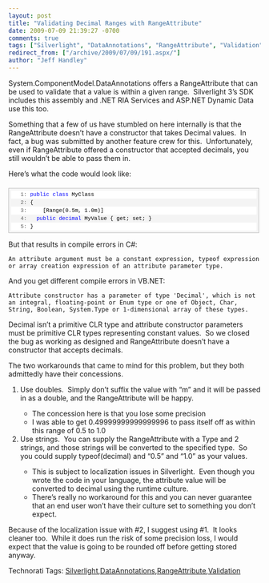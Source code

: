 ```yaml
---
layout: post
title: "Validating Decimal Ranges with RangeAttribute"
date: 2009-07-09 21:39:27 -0700
comments: true
tags: ["Silverlight", "DataAnnotations", "RangeAttribute", "Validation"]
redirect_from: ["/archive/2009/07/09/191.aspx/"]
author: "Jeff Handley"
---
```

<!-- more -->
<p>System.ComponentModel.DataAnnotations offers a RangeAttribute that can be used to validate that a value is within a given range.  Silverlight 3’s SDK includes this assembly and .NET RIA Services and ASP.NET Dynamic Data use this too.</p>  <p>Something that a few of us have stumbled on here internally is that the RangeAttribute doesn’t have a constructor that takes Decimal values.  In fact, a bug was submitted by another feature crew for this.  Unfortunately, even if RangeAttribute offered a constructor that accepted decimals, you still wouldn’t be able to pass them in.</p>  <p>Here’s what the code would look like:</p>  <div style="border-bottom: silver 1px solid; text-align: left; border-left: silver 1px solid; padding-bottom: 4px; line-height: 12pt; background-color: #f4f4f4; margin: 20px 0px 10px; padding-left: 4px; width: 97.5%; padding-right: 4px; font-family: 'Courier New', courier, monospace; direction: ltr; max-height: 200px; font-size: 8pt; overflow: auto; border-top: silver 1px solid; cursor: text; border-right: silver 1px solid; padding-top: 4px" id="codeSnippetWrapper">   <div style="border-bottom-style: none; text-align: left; padding-bottom: 0px; line-height: 12pt; border-right-style: none; background-color: #f4f4f4; padding-left: 0px; width: 100%; padding-right: 0px; font-family: 'Courier New', courier, monospace; direction: ltr; border-top-style: none; color: black; font-size: 8pt; border-left-style: none; overflow: visible; padding-top: 0px" id="codeSnippet">   <pre style="border-bottom-style: none; text-align: left; padding-bottom: 0px; line-height: 12pt; border-right-style: none; background-color: white; margin: 0em; padding-left: 0px; width: 100%; padding-right: 0px; font-family: 'Courier New', courier, monospace; direction: ltr; border-top-style: none; color: black; font-size: 8pt; border-left-style: none; overflow: visible; padding-top: 0px"><span style="color: #606060" id="lnum1">   1:</span> <span style="color: #0000ff">public</span> <span style="color: #0000ff">class</span> MyClass</pre>
<!--CRLF-->

  <pre style="border-bottom-style: none; text-align: left; padding-bottom: 0px; line-height: 12pt; border-right-style: none; background-color: #f4f4f4; margin: 0em; padding-left: 0px; width: 100%; padding-right: 0px; font-family: 'Courier New', courier, monospace; direction: ltr; border-top-style: none; color: black; font-size: 8pt; border-left-style: none; overflow: visible; padding-top: 0px"><span style="color: #606060" id="lnum2">   2:</span> {</pre>
<!--CRLF-->

  <pre style="border-bottom-style: none; text-align: left; padding-bottom: 0px; line-height: 12pt; border-right-style: none; background-color: white; margin: 0em; padding-left: 0px; width: 100%; padding-right: 0px; font-family: 'Courier New', courier, monospace; direction: ltr; border-top-style: none; color: black; font-size: 8pt; border-left-style: none; overflow: visible; padding-top: 0px"><span style="color: #606060" id="lnum3">   3:</span>     [Range(0.5m, 1.0m)]</pre>
<!--CRLF-->

  <pre style="border-bottom-style: none; text-align: left; padding-bottom: 0px; line-height: 12pt; border-right-style: none; background-color: #f4f4f4; margin: 0em; padding-left: 0px; width: 100%; padding-right: 0px; font-family: 'Courier New', courier, monospace; direction: ltr; border-top-style: none; color: black; font-size: 8pt; border-left-style: none; overflow: visible; padding-top: 0px"><span style="color: #606060" id="lnum4">   4:</span>   <span style="color: #0000ff">public</span> <span style="color: #0000ff">decimal</span> MyValue { get; set; }</pre>
<!--CRLF-->

  <pre style="border-bottom-style: none; text-align: left; padding-bottom: 0px; line-height: 12pt; border-right-style: none; background-color: white; margin: 0em; padding-left: 0px; width: 100%; padding-right: 0px; font-family: 'Courier New', courier, monospace; direction: ltr; border-top-style: none; color: black; font-size: 8pt; border-left-style: none; overflow: visible; padding-top: 0px"><span style="color: #606060" id="lnum5">   5:</span> }</pre>
<!--CRLF--></div>
</div>

<p />

<p>But that results in compile errors in C#:</p>

<p><code>An attribute argument must be a constant expression, typeof expression or array creation expression of an attribute parameter type.</code></p>

<p>And you get different compile errors in VB.NET:</p>

<p><code>Attribute constructor has a parameter of type 'Decimal', which is not an integral, floating-point or Enum type or one of Object, Char, String, Boolean, System.Type or 1-dimensional array of these types.</code></p>

<p>Decimal isn’t a primitive CLR type and attribute constructor parameters must be primitive CLR types representing constant values.  So we closed the bug as working as designed and RangeAttribute doesn’t have a constructor that accepts decimals.</p>

<p>The two workarounds that came to mind for this problem, but they both admittedly have their concessions.</p>

<ol>
  <li>Use doubles.  Simply don’t suffix the value with “m” and it will be passed in as a double, and the RangeAttribute will be happy.</li>

  <ul>
  <li>The concession here is that you lose some precision</li>

  <li>I was able to get 0.49999999999999996 to pass itself off as within this range of 0.5 to 1.0</li>
  </ul>

  <li>Use strings.  You can supply the RangeAttribute with a Type and 2 strings, and those strings will be converted to the specified type.  So you could supply typeof(decimal) and “0.5” and “1.0” as your values.</li>

  <ul>
  <li>This is subject to localization issues in Silverlight.  Even though you wrote the code in your language, the attribute value will be converted to decimal using the runtime culture.</li>

  <li>There’s really no workaround for this and you can never guarantee that an end user won’t have their culture set to something you don’t expect.</li>
  </ul>
</ol>

<p>Because of the localization issue with #2, I suggest using #1.  It looks cleaner too.  While it does run the risk of some precision loss, I would expect that the value is going to be rounded off before getting stored anyway.</p>

<div style="padding-bottom: 0px; margin: 0px; padding-left: 0px; padding-right: 0px; display: inline; float: none; padding-top: 0px" id="scid:0767317B-992E-4b12-91E0-4F059A8CECA8:c0ec9d0c-d5fe-4db1-a531-fbb214a4cf37" class="wlWriterEditableSmartContent">Technorati Tags: <a href="http://technorati.com/tags/Silverlight" rel="tag">Silverlight</a>,<a href="http://technorati.com/tags/DataAnnotations" rel="tag">DataAnnotations</a>,<a href="http://technorati.com/tags/RangeAttribute" rel="tag">RangeAttribute</a></div>,<a href="http://technorati.com/tags/Validation" rel="tag">Validation</a>

